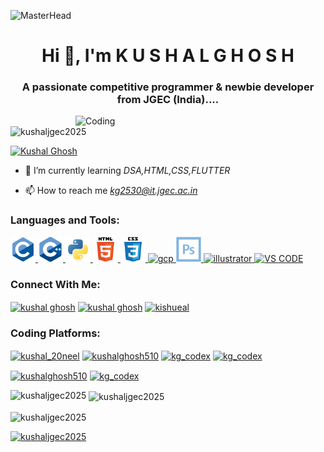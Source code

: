 ![MasterHead](https://www.aihr.com/wp-content/uploads/Learning-and-development-manager.png)
<h1 align="center">Hi 👋, I'm  K U S H A L   G H O S H </h1>
<h3 align="center">A passionate competitive programmer & newbie developer from JGEC (India)....</h3>
<img align="right" alt="Coding" width="400" src="https://voxyard.com/assets/img/content/coding.gif"

<p align="left"> <img src="https://komarev.com/ghpvc/?username=kushaljgec2025&label=Profile%20views&color=0e75b6&style=flat" alt="kushaljgec2025" /> </p>


<p align="left"> <a href="https://www.linkedin.com/in/kushal-ghosh7/" target="blank"><img src="https://www.godrejproperties.com/backoffice/data_content/projects/comingsoon_to_south_delhi_delhi/landing_page/images/connect-linkedin.png" alt="Kushal Ghosh" width="150" height="30" /></a> </p>


- 🌱 I’m currently learning *DSA,HTML,CSS,FLUTTER*

- 📫 How to reach me *kg2530@it.jgec.ac.in*
<h3 align="left">Languages and Tools:</h3>
<p align="left"> <a href="https://www.cprogramming.com/" target="_blank" rel="noreferrer"> <img src="https://raw.githubusercontent.com/devicons/devicon/master/icons/c/c-original.svg" alt="c" width="40" height="40"/> </a> <a href="https://www.w3schools.com/cpp/" target="_blank" rel="noreferrer"> <img src="https://raw.githubusercontent.com/devicons/devicon/master/icons/cplusplus/cplusplus-original.svg" alt="cplusplus" width="40" height="40"/> </a> <a href="https://www.python.org" target="_blank" rel="noreferrer"> <img src="https://raw.githubusercontent.com/devicons/devicon/master/icons/python/python-original.svg" alt="python" width="40" height="40"/> </a>
<a href="https://www.w3.org/html/" target="_blank" rel="noreferrer"> <img src="https://raw.githubusercontent.com/devicons/devicon/master/icons/html5/html5-original-wordmark.svg" alt="html5" width="40" height="40"/> </a><a href="https://www.w3schools.com/css/" target="_blank" rel="noreferrer"> <img src="https://raw.githubusercontent.com/devicons/devicon/master/icons/css3/css3-original-wordmark.svg" alt="css3" width="40" height="40"/> </a> <a href="https://cloud.google.com" target="_blank" rel="noreferrer"> <img src="https://www.vectorlogo.zone/logos/google_cloud/google_cloud-icon.svg" alt="gcp" width="40" height="40"/> </a> <a href="https://www.photoshop.com/en" target="_blank" rel="noreferrer"> <img src="https://raw.githubusercontent.com/devicons/devicon/master/icons/photoshop/photoshop-line.svg" alt="photoshop" width="40" height="40"/> </a>
 <a href="https://www.illustrator.com/en" target="_blank" rel="noreferrer"> <img src="https://upload.wikimedia.org/wikipedia/commons/thumb/6/66/Illustrator_CC_icon.png/492px-Illustrator_CC_icon.png" alt="illustrator" width="40" height="40"/> </a>
 <a href="https://visualstudio.microsoft.com/" target="_blank" rel="noreferrer"> <img src="https://code.visualstudio.com/assets/images/code-stable.png" alt="VS CODE" width="40" height="40"/> </a></p>












<h3 align="left">Connect With Me:</h3>
<p align="left">

<a href="https://linkedin.com/in/kushal-ghosh7" target="blank"><img align="center" src="https://raw.githubusercontent.com/rahuldkjain/github-profile-readme-generator/master/src/images/icons/Social/linked-in-alt.svg" alt="kushal ghosh" height="30" width="40" /></a>
<a href="https://www.facebook.com/kushal ghosh" target="blank"><img align="center" src="https://raw.githubusercontent.com/rahuldkjain/github-profile-readme-generator/master/src/images/icons/Social/facebook.svg" alt="kushal ghosh" height="30" width="40" /></a>
<a href="https://instagram.com/kishueal/" target="blank"><img align="center" src="https://raw.githubusercontent.com/rahuldkjain/github-profile-readme-generator/master/src/images/icons/Social/instagram.svg" alt="kishueal" height="30" width="40" /></a>



<h3 align="left">Coding Platforms:</h3>
<p align="left">
<a href="https://www.codechef.com/users/kushal_20neel" target="blank"><img align="center" src="https://cdn.jsdelivr.net/npm/simple-icons@3.1.0/icons/codechef.svg" alt="kushal_20neel" height="30" width="40" /></a>
<a href="https://www.hackerrank.com/kushalghosh510" target="blank"><img align="center" src="https://raw.githubusercontent.com/rahuldkjain/github-profile-readme-generator/master/src/images/icons/Social/hackerrank.svg" alt="kushalghosh510" height="30" width="40" /></a>
<a href="https://codeforces.com/profile/kg_codex" target="blank"><img align="center" src="https://raw.githubusercontent.com/rahuldkjain/github-profile-readme-generator/master/src/images/icons/Social/codeforces.svg" alt="kg_codex" height="30" width="40" /></a>
<a href="https://www.leetcode.com/kg_codex" target="blank"><img align="center" src="https://raw.githubusercontent.com/rahuldkjain/github-profile-readme-generator/master/src/images/icons/Social/leet-code.svg" alt="kg_codex" height="30" width="40" /></a>

<a href="https://auth.geeksforgeeks.org/user/kushalghosh510" target="blank"><img align="center" src="https://raw.githubusercontent.com/rahuldkjain/github-profile-readme-generator/master/src/images/icons/Social/geeks-for-geeks.svg" alt="kushalghosh510" height="30" width="40" /></a>
<a href="https://atcoder.jp/users/kg_codex" target="blank"><img align="center" src="https://img.atcoder.jp/assets/atcoder.png" alt="kg_codex" height="40" width="40" /></a>

</p>










<p><img align="left" src="https://github-readme-stats.vercel.app/api/top-langs?username=kushaljgec2025&show_icons=true&locale=en&layout=compact" alt="kushaljgec2025" /></p>

<p>&nbsp;<img align="center" src="https://github-readme-stats.vercel.app/api?username=kushaljgec2025&show_icons=true&locale=en" alt="kushaljgec2025" /></p>

<p><img align="center" src="https://github-readme-streak-stats.herokuapp.com/?user=kushaljgec2025&" alt="kushaljgec2025" /></p>
<p align="left"> <a href="https://github.com/ryo-ma/github-profile-trophy"><img src="https://github-profile-trophy.vercel.app/?username=kushaljgec2025" alt="kushaljgec2025" /></a> </p>
